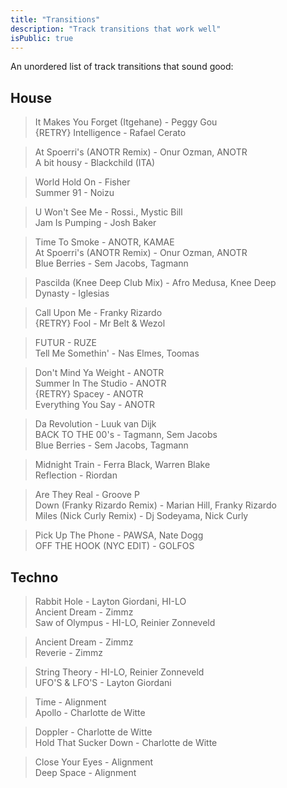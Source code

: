 ```yaml
---
title: "Transitions"
description: "Track transitions that work well"
isPublic: true
---
```


An unordered list of track transitions that sound good:

## House
> It Makes You Forget (Itgehane) - Peggy Gou \
> {RETRY} Intelligence - Rafael Cerato

> At Spoerri's (ANOTR Remix) - Onur Ozman, ANOTR \
> A bit housy - Blackchild (ITA)

> World Hold On - Fisher \
> Summer 91 - Noizu

> U Won't See Me - Rossi., Mystic Bill \
> Jam Is Pumping - Josh Baker

> Time To Smoke - ANOTR, KAMAE \
> At Spoerri's (ANOTR Remix) - Onur Ozman, ANOTR \
> Blue Berries - Sem Jacobs, Tagmann

> Pascilda (Knee Deep Club Mix) - Afro Medusa, Knee Deep \
> Dynasty - Iglesias

> Call Upon Me - Franky Rizardo \
> {RETRY} Fool - Mr Belt & Wezol

> FUTUR - RUZE \
> Tell Me Somethin' - Nas Elmes, Toomas

> Don't Mind Ya Weight - ANOTR \
> Summer In The Studio - ANOTR \
> {RETRY} Spacey - ANOTR \
> Everything You Say - ANOTR

> Da Revolution - Luuk van Dijk \
> BACK TO THE 00's - Tagmann, Sem Jacobs \
> Blue Berries - Sem Jacobs, Tagmann

> Midnight Train - Ferra Black, Warren Blake \
> Reflection - Riordan

> Are They Real - Groove P \
> Down (Franky Rizardo Remix) - Marian Hill, Franky Rizardo \
> Miles (Nick Curly Remix) - Dj Sodeyama, Nick Curly

> Pick Up The Phone - PAWSA, Nate Dogg \
> OFF THE HOOK (NYC EDIT) - GOLFOS

## Techno
> Rabbit Hole - Layton Giordani, HI-LO \
> Ancient Dream - Zimmz \
> Saw of Olympus - HI-LO, Reinier Zonneveld

> Ancient Dream - Zimmz \
> Reverie - Zimmz

> String Theory - HI-LO, Reinier Zonneveld \
> UFO'S & LFO'S - Layton Giordani

> Time - Alignment \
> Apollo - Charlotte de Witte

> Doppler - Charlotte de Witte \
> Hold That Sucker Down - Charlotte de Witte

> Close Your Eyes - Alignment \
> Deep Space - Alignment
